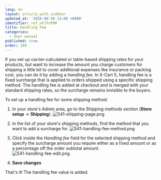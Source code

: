 ```yaml
---
lang: en
layout: article_with_sidebar
updated_at: '2016-09-30 13:08 +0400'
identifier: ref_nFJTxPMR
title: Handling Fee
categories:
  - User manual
published: true
order: 180
---
```

If you set up carrier-calculated or table-based shipping rates for your products, but want to increase the amount you charge customers for shipping a little bit to cover additional expenses like insurance or packing cost, you can do it by adding a _handling fee_. In X-Cart 5, handling fee is a fixed surcharge that is applied to orders shipped using a specific shipping method. The handling fee is added at checkout and is merged with your standard shipping rates, so the surcharge remains invisible to the buyers.

To set up a handling fee for some shipping method:

1.  In your store's Admin area, go to the Shipping methods section (**Store setup** -> **Shipping**):
    ![541-shipping-page.png]({{site.baseurl}}/attachments/ref_nFJTxPMR/541-shipping-page.png)
2.  In the list of your store's shipping methods, find the method that you want to add a surcharge for.
    ![541-handling-fee-method.png]({{site.baseurl}}/attachments/ref_nFJTxPMR/541-handling-fee-method.png)

3.  Click inside the _Handling fee_ field for the selected shipping method and specify the surcharge amount you require either as a fixed amount or as a
percentage off the order subtotal amount.
    ![541-handling-fee-edit.png]({{site.baseurl}}/attachments/ref_nFJTxPMR/541-handling-fee-edit.png)

4.  **Save changes** 


That's it! The handling fee value is added.
